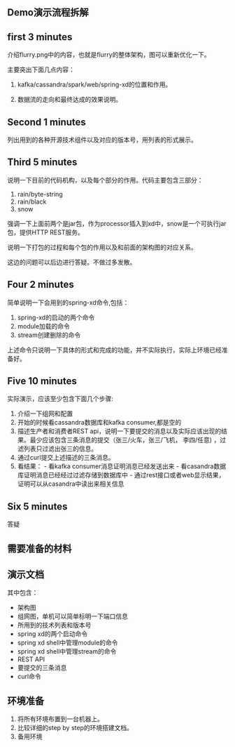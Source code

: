 Demo演示流程拆解
---

## first 3 minutes
介绍flurry.png中的内容，也就是flurry的整体架构，图可以重新优化一下。

主要突出下面几点内容：

1. kafka/cassandra/spark/web/spring-xd的位置和作用。

1. 数据流的走向和最终达成的效果说明。

## Second 1 minutes

列出用到的各种开源技术组件以及对应的版本号，用列表的形式展示。

## Third 5 minutes

说明一下目前的代码机构，以及每个部分的作用。代码主要包含三部分：

1. rain/byte-string
1. rain/black
1. snow

强调一下上面前两个是jar包，作为processor插入到xd中，snow是一个可执行jar包，提供HTTP REST服务。

说明一下打包的过程和每个包的作用以及和前面的架构图的对应关系。

这边的问题可以后边进行答疑。不做过多发散。

## Four 2 minutes
简单说明一下会用到的spring-xd命令,包括：
1. spring-xd的启动的两个命令
2. module加载的命令
3. stream创建删除的命令

上述命令只说明一下具体的形式和完成的功能，并不实际执行，实际上环境已经准备好。

## Five 10 minutes
实际演示，应该至少包含下面几个步骤:
  1. 介绍一下组网和配置
  1. 开始的时候看cassandra数据库和kafka consumer,都是空的
  1. 描述生产者和消费者REST api，说明一下要提交的消息以及实际应该出现的结果。最少应该包含三条消息的提交（张三/火车，张三/飞机， 李四/任意) ，过滤列表只过滤出张三的信息。
  1. 通过curl提交上述描述的三条消息。
  1. 看结果：
    - 看kafka consumer消息证明消息已经发送出来
    - 看casandra数据库证明消息已经经过过滤存储到数据库中
    - 通过rest接口或者web显示结果，证明可以从casandra中读出来相关信息

## Six 5 minutes
答疑


需要准备的材料
---

## 演示文档
其中包含：
- 架构图
- 组网图，单机可以简单标明一下端口信息
- 所用到的技术列表和版本号
- spring xd的两个启动命令
- spring xd shell中管理module的命令
- spring xd shell中管理stream的命令
- REST API
- 要提交的三条消息
- curl命令

## 环境准备
1. 将所有环境布置到一台机器上。
2. 比较详细的step by step的环境搭建文档。
3. 备用环境
